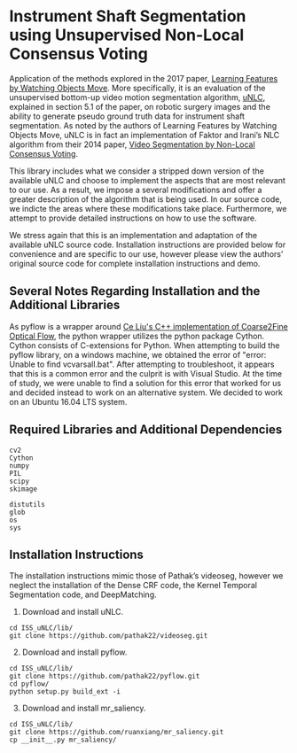 # Instrument Shaft Segmentation using Unsupervised Non-Local Consensus Voting

Application of the methods explored in the 2017 paper, [Learning Features by Watching Objects Move](https://people.eecs.berkeley.edu/~pathak/unsupervised_video/). More specifically, it is an evaluation of the unsupervised bottom-up video motion segmentation algorithm, [uNLC]( https://github.com/pathak22/videoseg), explained in section 5.1 of the paper, on robotic surgery images and the ability to generate pseudo ground truth data for instrument shaft segmentation. As noted by the authors of Learning Features by Watching Objects Move, uNLC is in fact an implementation of Faktor and Irani’s NLC algorithm from their 2014 paper, [Video Segmentation by Non-Local Consensus Voting]( http://www.wisdom.weizmann.ac.il/~vision/NonLocalVideoSegmentation.html). 

This library includes what we consider a stripped down version of the available uNLC and choose to implement the aspects that are most relevant to our use. As a result, we impose a several modifications and offer a greater description of the algorithm that is being used. In our source code, we indicte the areas where these modifications take place. Furthermore, we attempt to provide detailed instructions on how to use the software.

We stress again that this is an implementation and adaptation of the available uNLC source code. Installation instructions are provided below for convenience and are specific to our use, however please view the authors’ original source code for complete installation instructions and demo. 

## Several Notes Regarding Installation and the Additional Libraries

As pyflow is a wrapper around [Ce Liu's C++ implementation of Coarse2Fine Optical Flow](http://people.csail.mit.edu/celiu/OpticalFlow/), the python wrapper utilizes the python package Cython. Cython consists of C-extensions for Python. When attempting to build the pyflow library, on a windows machine, we obtained the error of "error: Unable to find vcvarsall.bat". After attempting to troubleshoot, it appears that this is a common error and the culprit is with Visual Studio. At the time of study, we were unable to find a solution for this error that worked for us and decided instead to work on an alternative system. We decided to work on an Ubuntu 16.04 LTS system.  

## Required Libraries and Additional Dependencies

  ```Shell
  cv2
  Cython
  numpy
  PIL
  scipy
  skimage

  distutils
  glob
  os
  sys
  ```

## Installation Instructions
The installation instructions mimic those of Pathak’s videoseg, however we neglect the installation of the Dense CRF code, the Kernel Temporal Segmentation code, and DeepMatching.

1. Download and install uNLC.
  ```Shell
  cd ISS_uNLC/lib/
  git clone https://github.com/pathak22/videoseg.git
  ```

2. Download and install pyflow.
  ```Shell
  cd ISS_uNLC/lib/
  git clone https://github.com/pathak22/pyflow.git
  cd pyflow/
  python setup.py build_ext -i
  ```

3. Download and install mr_saliency.
  ```Shell
  cd ISS_uNLC/lib/
  git clone https://github.com/ruanxiang/mr_saliency.git
  cp __init__.py mr_saliency/
  ```
